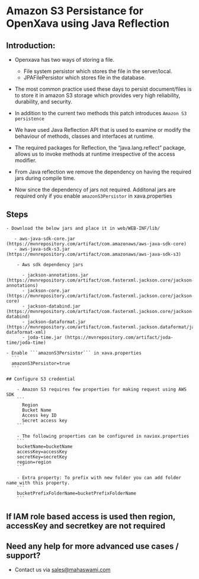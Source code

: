 # Amazon S3 Persistance for OpenXava using Java Reflection

## Introduction:
  - Openxava has two ways of storing a file. 
    - File system persistor which stores the file in the server/local. 
    - JPAFilePersistor which stores file in the database. 

  - The most common practice used these days to persist document/files is to store it in amazon S3 storage which provides very high reliability, durability, and security. 

  - In addition to the current two methods this patch introduces ```Amazon S3 persistence```
  
  - We have used Java Reflection API that is used to examine or modify the behaviour of methods, classes and interfaces at runtime. 
  - The required packages for Reflection, the “java.lang.reflect” package, allows us to invoke methods at runtime irrespective of the access modifier.
  
  - From Java reflection we remove the dependency on having the required jars during compile time. 
  
  - Now since the dependency of jars not required. Additonal jars are required only if you enable ```amazonS3Persistor``` in xava.properties
  
## Steps

    - Download the below jars and place it in web/WEB-INF/lib/
    
       - aws-java-sdk-core.jar (https://mvnrepository.com/artifact/com.amazonaws/aws-java-sdk-core)
       - aws-java-sdk-s3.jar (https://mvnrepository.com/artifact/com.amazonaws/aws-java-sdk-s3)  
       
        - Aws sdk dependency jars
          
          - jackson-annotations.jar (https://mvnrepository.com/artifact/com.fasterxml.jackson.core/jackson-annotations)
		  -	jackson-core.jar (https://mvnrepository.com/artifact/com.fasterxml.jackson.core/jackson-core)
		  - jackson-databind.jar (https://mvnrepository.com/artifact/com.fasterxml.jackson.core/jackson-databind)
		  -	jackson-dataformat.jar (https://mvnrepository.com/artifact/com.fasterxml.jackson.dataformat/jackson-dataformat-xml)
          - joda-time.jar (https://mvnrepository.com/artifact/joda-time/joda-time)
  
    - Enable ```amazonS3Persistor``` in xava.properties
      ```
      amazonS3Persistor=true
      ```
  
	## Configure S3 credential

		- Amazon S3 requires few properties for making request using AWS SDK
		```
		  Region
		  Bucket Name
		  Access key ID
		  Secret access key
		```

		- The following properties can be configured in naviox.properties
		```
		bucketName=bucketName
		accessKey=accessKey
		secretKey=secretKey
		region=region
		```
		
		- Extra property: To prefix with new folder you can add folder name with this property.
		```
		bucketPrefixFolderName=bucketPrefixFolderName
		```

## If IAM role based access is used then region, accessKey and secretkey are not required

## Need any help for more advanced use cases / support?

- Contact us via sales@mahaswami.com
